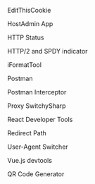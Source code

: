 
EditThisCookie

HostAdmin App

HTTP Status

HTTP/2 and SPDY indicator

iFormatTool

Postman

Postman Interceptor

Proxy SwitchySharp

React Developer Tools

Redirect Path

User-Agent Switcher

Vue.js devtools

QR Code Generator
